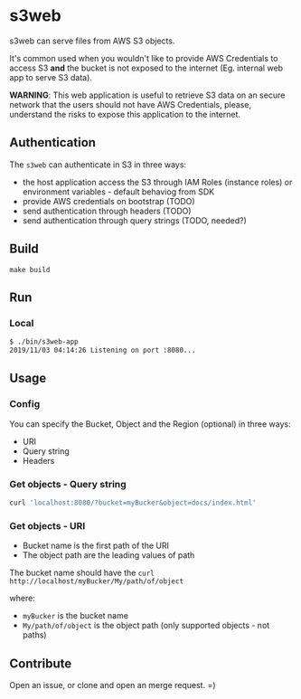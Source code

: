 # s3web

s3web can serve files from AWS S3 objects.

It's common used when you wouldn't like to provide AWS Credentials to access S3 **and** the bucket is not exposed to the internet (Eg. internal web app to serve S3 data).

**WARNING**: This web application is useful to retrieve S3 data on an secure network that the users should not have AWS Credentials, please, understand the risks to expose this application to the internet.

## Authentication

The `s3web` can authenticate in S3 in three ways:

- the host application access the S3 through IAM Roles (instance roles) or environment variables - default behaviog from SDK
- provide AWS credentials on bootstrap (TODO)
- send authentication through headers (TODO)
- send authentication through query strings (TODO, needed?)

## Build

`make build`

## Run

### Local

```bash
$ ./bin/s3web-app
2019/11/03 04:14:26 Listening on port :8080...
```

<!-- ### Docker (TODO)-->

<!-- ### Kubernetes (TODO)-->

<!-- ### Lambda (TODO)-->

## Usage

### Config

You can specify the Bucket, Object and the Region (optional) in three ways:

- URI
- Query string
- Headers

### Get objects - Query string

```bash
curl 'localhost:8080/?bucket=myBucker&object=docs/index.html'
```

### Get objects - URI

- Bucket name is the first path of the URI
- The object path are the leading values of path

The bucket name should have the 
`curl http://localhost/myBucker/My/path/of/object`

where:
- `myBucker` is the bucket name
- `My/path/of/object` is the object path (only supported objects - not paths)

<!-- ### Get objects - Headers (TODO)-->

## Contribute

Open an issue, or clone and open an merge request. =)
